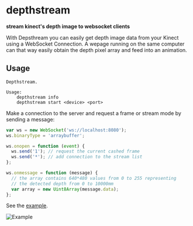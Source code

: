 # depthstream

**stream kinect's depth image to websocket clients**

With Depsthream you can easily get depth image data from your Kinect using a WebSocket Connection. A wepage running on the same computer can that way easily obtain the depth pixel array and feed into an animation.

## Usage

```
Depthstream.

Usage:
    depthstream info
    depthstream start <device> <port>
```

Make a connection to the server and request a frame or stream mode by sending a message:

```js
var ws = new WebSocket('ws://localhost:8080');
ws.binaryType = 'arraybuffer';

ws.onopen = function (event) {
  ws.send('1'); // request the current cashed frame
  ws.send('*'); // add connection to the stream list
};

ws.onmessage = function (message) {
  // the array contains 640*480 values from 0 to 255 representing
  // the detected depth from 0 to 10000mm
  var array = new Uint8Array(message.data);
};
```

See the [example](https://github.com/256dpi/depthstream/tree/master/test).

![Example](http://joel-github-static.s3.amazonaws.com/depthstream/scrrenshot.png)
